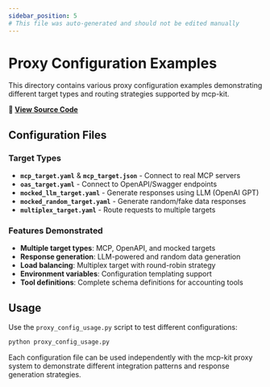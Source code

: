 ```yaml
---
sidebar_position: 5
# This file was auto-generated and should not be edited manually
---
```


# Proxy Configuration Examples

This directory contains various proxy configuration examples demonstrating different target types and routing strategies supported by mcp-kit.

**📂 [View Source Code](https://github.com/agentiqs/mcp-kit-python/tree/f2ce4122ee6eea06f1be78caa3c176d826c8b592/examples/proxy_configs)**

## Configuration Files

### Target Types

- **`mcp_target.yaml`** & **`mcp_target.json`** - Connect to real MCP servers
- **`oas_target.yaml`** - Connect to OpenAPI/Swagger endpoints
- **`mocked_llm_target.yaml`** - Generate responses using LLM (OpenAI GPT)
- **`mocked_random_target.yaml`** - Generate random/fake data responses  
- **`multiplex_target.yaml`** - Route requests to multiple targets

### Features Demonstrated

- **Multiple target types**: MCP, OpenAPI, and mocked targets
- **Response generation**: LLM-powered and random data generation
- **Load balancing**: Multiplex target with round-robin strategy
- **Environment variables**: Configuration templating support
- **Tool definitions**: Complete schema definitions for accounting tools

## Usage

Use the `proxy_config_usage.py` script to test different configurations:

```bash
python proxy_config_usage.py
```

Each configuration file can be used independently with the mcp-kit proxy system to demonstrate different integration patterns and response generation strategies.